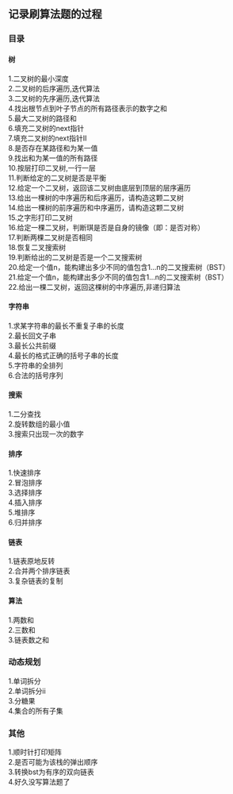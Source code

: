 ## 记录刷算法题的过程
### 目录
#### 树
1.二叉树的最小深度  
2.二叉树的后序遍历,迭代算法  
3.二叉树的先序遍历,迭代算法  
4.找出根节点到叶子节点的所有路径表示的数字之和  
5.最大二叉树的路径和  
6.填充二叉树的next指针  
7.填充二叉树的next指针II  
8.是否存在某路径和为某一值  
9.找出和为某一值的所有路径  
10.按层打印二叉树,一行一层  
11.判断给定的二叉树是否是平衡    
12.给定一个二叉树，返回该二叉树由底层到顶层的层序遍历    
13.给出一棵树的中序遍历和后序遍历，请构造这颗二叉树    
14.给出一棵树的前序遍历和中序遍历，请构造这颗二叉树    
15.之字形打印二叉树    
16.给定一棵二叉树，判断琪是否是自身的镜像（即：是否对称）    
17.判断两棵二叉树是否相同    
18.恢复二叉搜索树    
19.判断给出的二叉树是否是一个二叉搜索树    
20.给定一个值n，能构建出多少不同的值包含1...n的二叉搜索树（BST）    
21.给定一个值n，能构建出多少不同的值包含1...n的二叉搜索树（BST）    
22.给出一棵二叉树，返回这棵树的中序遍历,非递归算法    

#### 字符串
1.求某字符串的最长不重复子串的长度   
2.最长回文子串  
3.最长公共前缀  
4.最长的格式正确的括号子串的长度  
5.字符串的全排列    
6.合法的括号序列    

#### 搜索
1.二分查找    
2.旋转数组的最小值    
3.搜索只出现一次的数字    

#### 排序
1.快速排序    
2.冒泡排序    
3.选择排序    
4.插入排序    
5.堆排序    
6.归并排序    

#### 链表
1.链表原地反转    
2.合并两个排序链表    
3.复杂链表的复制    

#### 算法
1.两数和    
2.三数和    
3.链表数之和    

### 动态规划
1.单词拆分    
2.单词拆分ii    
3.分糖果    
4.集合的所有子集    

### 其他
1.顺时针打印矩阵    
2.是否可能为该栈的弹出顺序    
3.转换bst为有序的双向链表    
4.好久没写算法题了    


